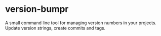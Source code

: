 # version-bumpr
A small command line tool for managing version numbers in your projects. Update version strings, create commits and tags.
